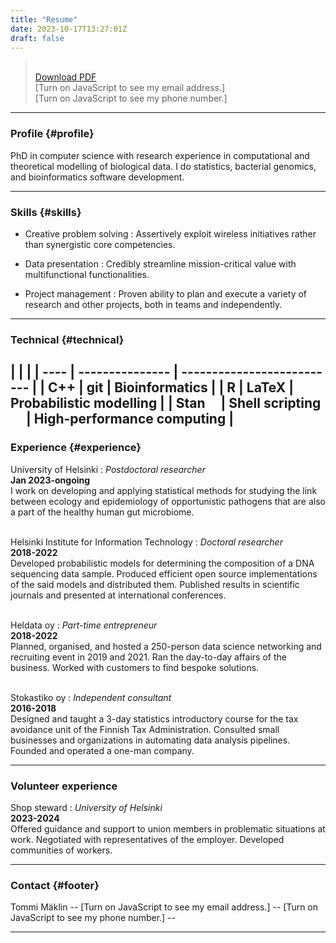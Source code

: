 ```yaml
---
title: "Resume"
date: 2023-10-17T13:27:01Z
draft: false
---
```

> &ZeroWidthSpace;  
> &ZeroWidthSpace;[Download PDF](/documents/cv_tommi_maklin_2023-08-02.pdf)  
> &ZeroWidthSpace;<script src="/js/contact_me.js"></script><noscript>[Turn on JavaScript to see my email address.]</noscript>  
> &ZeroWidthSpace;<script src="/js/call_me.js"></script><noscript>[Turn on JavaScript to see my phone number.]</noscript>  

------

### Profile {#profile}

PhD in computer science with research experience in computational and theoretical modelling of biological data. I do statistics, bacterial genomics, and bioinformatics software development.

------

### Skills {#skills}

* Creative problem solving
  : Assertively exploit wireless initiatives rather than synergistic core competencies.

* Data presentation
  : Credibly streamline mission-critical value with multifunctional functionalities.

* Project management
  : Proven ability to plan and execute a variety of research and other projects, both in teams and independently.

-------

### Technical {#technical}

| | |
| ---- | --------------- | -------------------------- |
| C++  | git             | Bioinformatics             |
| R    | LaTeX           | Probabilistic modelling    |
| Stan<img width=20/> | Shell scripting<img width=20/> | High-performance computing |
------

### Experience {#experience}

University of Helsinki
: *Postdoctoral researcher*  
  __Jan 2023-ongoing__  
I work on developing and applying statistical methods for studying the
link between ecology and epidemiology of opportunistic pathogens that
are also a part of the healthy human gut microbiome.
<br><br>

Helsinki Institute for Information Technology
: *Doctoral researcher*  
  __2018-2022__  
Developed probabilistic models for determining the composition of a
DNA sequencing data sample. Produced efficient open source
implementations of the said models and distributed them. Published
results in scientific journals and presented at international
conferences.
<br><br>

Heldata oy
: *Part-time entrepreneur*  
  __2018-2022__  
Planned, organised, and hosted a 250-person data science networking
and recruiting event in 2019 and 2021. Ran the day-to-day affairs of
the business. Worked with customers to find bespoke solutions.
<br><br>

Stokastiko oy
: *Independent consultant*  
  __2016-2018__  
Designed and taught a 3-day statistics introductory course for the tax
avoidance unit of the Finnish Tax Administration. Consulted small
businesses and organizations in automating data analysis
pipelines. Founded and operated a one-man company.

-----
### Volunteer experience

Shop steward
: *University of Helsinki*  
 __2023-2024__  
Offered guidance and support to union members in
problematic situations at work. Negotiated with representatives of
the employer. Developed communities of workers.

-----

### Contact {#footer}

Tommi M&auml;klin -- <script src="/js/contact_me.js"></script><noscript>[Turn on JavaScript to see my email address.]</noscript> -- <script src="/js/call_me.js"></script><noscript>[Turn on JavaScript to see my phone number.]</noscript> -- [<i class="fab fa-linkedin-in fa-1x text-muted"></i>](https://linkedin.com/in/tmaklin)

------
